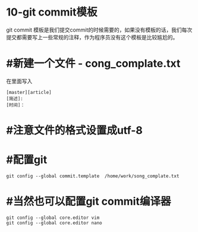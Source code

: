 # 10-git commit模板

git commit 模板是我们提交commit的时候需要的，如果没有模板的话，我们每次提交都需要写上一些常规的注释，作为程序员没有这个模板是比较尴尬的。

# #新建一个文件 - cong_complate.txt

在里面写入

```
[master][article]
[简述]:
[时间]：
```

# #注意文件的格式设置成utf-8 

# #配置git

```
git config --global commit.template  /home/work/song_complate.txt
```

# #当然也可以配置git commit编译器

```
git config --global core.editor vim 
git config --global core.editor nano
```



